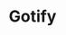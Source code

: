 ---
draft: false
title: Gotify
content:
  id: gotify
  name: Gotify
  logo: /images/development/network/gotify/logo.png
  website: https://gotify.net/
  iframe_website: /website-iframe/development/network/gotify
  dashboardImage: /images/development/network/gotify/screenshot-1.jpg
  short_description: Gotify is a free and simple server for sending and receiving messages.
  description: Gotify is a server for sending and receiving messages in real time per web socket. This app subscribes to the web socket and creates push notifications on new messages. The heart of Gotify, gotify/server, features a WebUI and functionality for sending messages via a REST-API, subscribing/receiving messages via a web socket connection, and managing users, clients and applications.
  features:
    - title: Messages and managing
      description: With Gotify you can send messages via a REST-API, subscribe/receive messages via a web socket connection, and manage users, clients and applications.
    - title: Simple & self-hosted
      description: Both Gotify's API and user interface are designed to be as simple as possible – and you control your data.
    - title: Cross-platform
      description: Gotify is written in Go and can be easily compiled for different platforms.
    - title: Docker & code quality test
      description: Docker images are automatically built on every release. Several static code analyzers and many unit/end2end tests are run on every Travis CI build.
  screenshots:
    - /images/development/network/gotify/screenshot-1.jpg
    - /images/development/network/gotify/screenshot-2.jpg
---